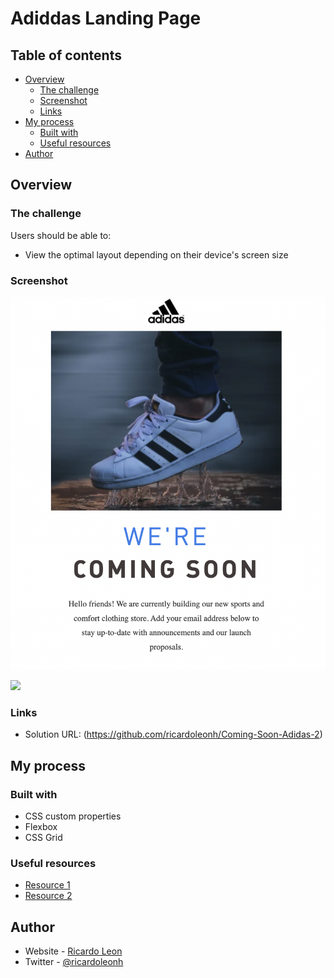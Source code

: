 # Adiddas Landing Page 


## Table of contents

- [Overview](#overview)
  - [The challenge](#the-challenge)
  - [Screenshot](#screenshot)
  - [Links](#links)
- [My process](#my-process)
  - [Built with](#built-with)
  - [Useful resources](#useful-resources)
- [Author](#author)

## Overview

### The challenge

Users should be able to:

- View the optimal layout depending on their device's screen size

### Screenshot

![](./mobile.png)

![](./desktop.png)


### Links

- Solution URL: (https://github.com/ricardoleonh/Coming-Soon-Adidas-2)

## My process

### Built with

- CSS custom properties
- Flexbox
- CSS Grid

### Useful resources

- [Resource 1](https://www.w3schools.com/)
- [Resource 2](https://stackoverflow.com/)

## Author

- Website - [Ricardo Leon](https://github.com/ricardoleonh)
- Twitter - [@ricardoleonh](https://twitter.com/ricardoleonh1)

